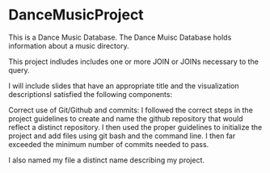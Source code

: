 # DanceMusicProject
This is a Dance Music Database. The Dance Muisc Database holds information about a music directory. 

This project indludes  includes one or more  JOIN or JOINs  necessary to the query.


I will include slides that have an appropriate title and the visualization descriptionsI satisfied the following components:


Correct use of Git/Github and commits: I followed the correct steps in the project guidelines to create and name the github repository that would reflect a distinct repository. I then used the proper guidelines to initialize the project and add files using git bash and the command line. I then far exceeded the minimum number of commits needed to pass.

I also named my file a distinct name describing my project.




